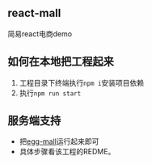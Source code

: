 ## react-mall
简易react电商demo

## 如何在本地把工程起来
1. 工程目录下终端执行`npm i`安装项目依赖
2. 执行`npm run start`

## 服务端支持
* 把[egg-mall](https://github.com/xjchenhao/react-mall)运行起来即可
* 具体步骤看该工程的REDME。
